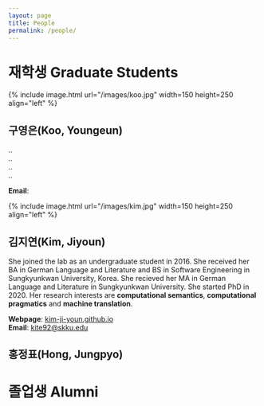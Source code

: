 ```yaml
---
layout: page
title: People
permalink: /people/
---
```


# 재학생 Graduate Students

{% include image.html url="/images/koo.jpg" width=150 height=250 align="left" %}
## 구영은(Koo, Youngeun)
..   
..   
..   
..    

**Email**: 



{% include image.html url="/images/kim.jpg" width=150 height=250 align="left" %}

## 김지연(Kim, Jiyoun)
She joined the lab as an undergraduate student in 2016. She received her BA in German Language and Literature and BS in Software Engineering in Sungkyunkwan University, Korea. She recieved her MA in German Language and Literature in Sungkyunkwan University. She started PhD in 2020. Her research interests are **computational semantics**, **computational pragmatics** and **machine translation**. 

**Webpage**: [kim-ji-youn.github.io](http://kim-ji-youn.github.io)     
**Email**: kite92@skku.edu


## 홍정표(Hong, Jungpyo)


# 졸업생 Alumni
